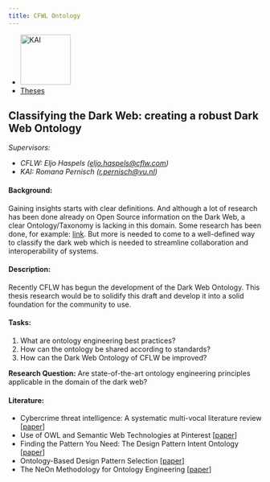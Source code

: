 ```yaml
---
title: CFWL Ontology
---
```


<nav><ul>
    <li><a href="https://kai.cs.vu.nl/"> <img src="../../images/logos/KAI_logo_small_transp.png" alt="KAI" width="100"/></a></li>
    <li><a href="https://kai.cs.vu.nl/theses/">Theses</a></li>
</ul></nav>

## Classifying the Dark Web: creating a robust Dark Web Ontology
*Supervisors:* 
- *CFLW: Eljo Haspels (eljo.haspels@cflw.com)*
- *KAI: Romana Pernisch (r.pernisch@vu.nl)*

#### Background:
Gaining insights starts with clear definitions. And although a lot of research has been done already on Open Source information on the Dark Web, a clear Ontology/Taxonomy is lacking in this domain. Some research has been done, for example: <a href="https://doi.org/10.1016/j.cose.2021.102258">link</a>. But more is needed to come to a well-defined way to classify the dark web which is needed to streamline collaboration and interoperability of systems.

#### Description:
Recently CFLW has begun the development of the Dark Web Ontology. This thesis research would be to solidify this draft and develop it into a solid foundation for the community to use.

#### Tasks:
1. What are ontology engineering best practices?
2. How can the ontology be shared according to standards?
3. How can the Dark Web Ontology of CFLW be improved?

**Research Question:** Are state-of-the-art ontology engineering principles applicable in the domain of the dark web?

#### Literature:
- Cybercrime threat intelligence: A systematic multi-vocal literature review [<a href="https://doi.org/10.1016/j.cose.2021.102258">paper</a>]
- Use of OWL and Semantic Web Technologies at Pinterest [<a href="https://link.springer.com/chapter/10.1007/978-3-030-30796-7_26">paper</a>]
- Finding the Pattern You Need: The Design Pattern Intent Ontology [<a href="https://link.springer.com/chapter/10.1007/978-3-540-75209-7_15">paper</a>]
- Ontology-Based Design Pattern Selection [<a href="https://ieeexplore.ieee.org/abstract/document/9420592/">paper</a>]
- The NeOn Methodology for Ontology Engineering [<a href="https://link.springer.com/chapter/10.1007/978-3-642-24794-1_2">paper</a>]
